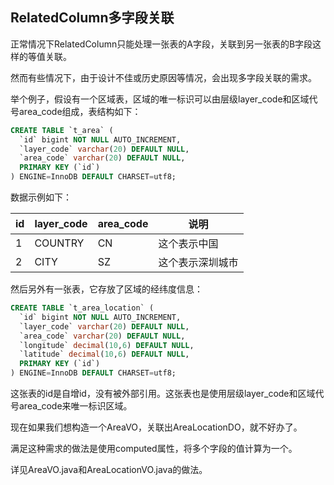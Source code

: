 ## RelatedColumn多字段关联

正常情况下RelatedColumn只能处理一张表的A字段，关联到另一张表的B字段这样的等值关联。

然而有些情况下，由于设计不佳或历史原因等情况，会出现多字段关联的需求。

举个例子，假设有一个区域表，区域的唯一标识可以由层级layer_code和区域代号area_code组成，表结构如下：

```sql
CREATE TABLE `t_area` (
  `id` bigint NOT NULL AUTO_INCREMENT,
  `layer_code` varchar(20) DEFAULT NULL,
  `area_code` varchar(20) DEFAULT NULL,
  PRIMARY KEY (`id`)
) ENGINE=InnoDB DEFAULT CHARSET=utf8;
```

数据示例如下：

|  id   | layer_code  | area_code | 说明 |
|  ----  | ----  | ---- | ---- |
| 1  | COUNTRY | CN | 这个表示中国 | 
| 2  | CITY | SZ | 这个表示深圳城市 |

然后另外有一张表，它存放了区域的经纬度信息：

```sql
CREATE TABLE `t_area_location` (
  `id` bigint NOT NULL AUTO_INCREMENT,
  `layer_code` varchar(20) DEFAULT NULL,
  `area_code` varchar(20) DEFAULT NULL,
  `longitude` decimal(10,6) DEFAULT NULL,
  `latitude` decimal(10,6) DEFAULT NULL,
  PRIMARY KEY (`id`)
) ENGINE=InnoDB DEFAULT CHARSET=utf8;
```

这张表的id是自增id，没有被外部引用。这张表也是使用层级layer_code和区域代号area_code来唯一标识区域。

现在如果我们想构造一个AreaVO，关联出AreaLocationDO，就不好办了。

满足这种需求的做法是使用computed属性，将多个字段的值计算为一个。

详见AreaVO.java和AreaLocationVO.java的做法。